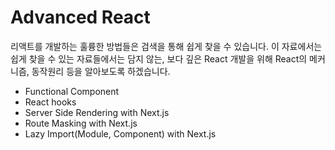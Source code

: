 # Advanced React

리액트를 개발하는 훌륭한 방법들은 검색을 통해 쉽게 찾을 수 있습니다. 이 자료에서는 쉽게 찾을 수 있는 자료들에서는 담지 않는, 보다 깊은 React 개발을 위해 React의 메커니즘, 동작원리 등을 알아보도록 하겠습니다.

- Functional Component
- React hooks
- Server Side Rendering with Next.js
- Route Masking with Next.js
- Lazy Import(Module, Component) with Next.js
